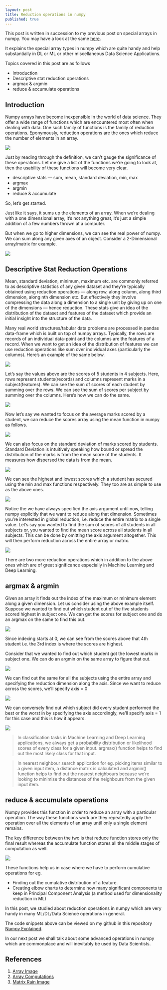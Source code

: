 ```yaml
---
layout: post
title: Reduction operations in numpy
published: true
---
```


This post is written in succession to my previous post on special arrays in numpy. You may have a look at the same [here](https://elisonsherton.github.io/2020/08/19/special-arrays-in-numpy.html). 

It explains the special array types in numpy which are quite handy and help substantially in DL or ML or other miscellaneous Data Science Applications.

Topics covered in this post are as follows

- Introduction
- Descriptive stat reduction operations
- argmax & argmin
- reduce & accumulate operations

## Introduction

Numpy arrays have become inexpensible in the world of data science. They offer a wide range of functions which are encountered most often when dealing with data. One such family of functions is the family of reduction operations. Eponymously, reduction operations are the ones which reduce the number of elements in an array.

![](https://miro.medium.com/max/1600/1*MMCTPoGCUkE7qrV0RL0M4g.jpeg)

Just by reading through the definition, we can’t gauge the significance of these operations. Let me give a list of the functions we’re going to look at, then the usability of these functions will become very clear.

- descriptive stats — sum, mean, standard deviation, min, max
- argmax
- argmin
- reduce & accumulate

So, let’s get started.

Just like it says, it sums up the elements of an array. When we’re dealing with a one dimensional array, it’s not anything great, it’s just a simple addition of a few numbers thrown at a computer.

But when we go to higher dimensions, we can see the real power of numpy. We can sum along any given axes of an object. Consider a 2-Dimensional array/matrix for example.

![](https://miro.medium.com/max/700/1*wr1hmNi24zBjsRp3LrXG-g.jpeg)

## Descriptive Stat Reduction Operations

Mean, standard deviation, minimum, maximum etc. are commonly referred to as descriptive statistics of any given dataset and they’re typically obtained using reduction operations — along row, along column, along third dimension, along nth dimension etc. But effectively they involve compressing the data along a dimension to a single unit by giving up on one of the dimensions — hence reduction. These stats give an idea of the distribution of the dataset and features of the dataset which provide an initial insight into the structure of the data.

Many real world structures/tabular data problems are processed in pandas data-frame which is built on top of numpy arrays. Typically, the rows are records of an individual data-point and the columns are the features of a record. When we want to get an idea of the distribution of features we can use reduction operations like sum over individual axes (particularly the columns). Here’s an example of the same below.

![](https://miro.medium.com/max/503/1*MpnMacxuSyKvyVydSmlVNQ.png)

Let’s say the values above are the scores of 5 students in 4 subjects. Here, rows represent students(records) and columns represent marks in a subject(features). We can see the sum of scores of each student by summing over the rows. We can see the sum of scores per subject by summing over the columns. Here’s how we can do the same.

![](https://miro.medium.com/max/428/1*Z9wjqyHYHzo7TgMYaWlCmg.png)

Now let’s say we wanted to focus on the average marks scored by a student, we can reduce the scores array using the mean function in numpy as follows.

![](https://miro.medium.com/max/473/1*DIzSwzWMIl2nnEhG4XGvmg.png)

We can also focus on the standard deviation of marks scored by students. Standard Deviation is intuitively speaking how bound or spread the distribution of the marks is from the mean score of the students. It measures how dispersed the data is from the mean.

![](https://miro.medium.com/max/657/1*LMo0_4HzMegrBcgOVz0Q5g.png)

We can see the highest and lowest scores which a student has secured using the min and max functions respectively. They too are as simple to use as the above ones.

![](https://miro.medium.com/max/555/1*c6SbsoPnpWcf3QAPbZpJFw.png)

Notice the we have always specified the axis argument until now, telling numpy explicitly that we want to reduce along that dimension. Sometimes you’re interested in global reduction, i.e. reduce the entire matrix to a single value. Let’s say you wanted to find the sum of scores of all students in all subjects or, you wanted to find the mean score across all students in all subjects. This can be done by omitting the axis argument altogether. This will then perform reduction across the entire array or matrix.

![](https://miro.medium.com/max/661/1*CrZY5W5DUeDNynNNnIHK4g.png)

There are two more reduction operations which in addition to the above ones which are of great significance especially in Machine Learning and Deep Learning.

## argmax & argmin

Given an array it finds out the index of the maximum or minimum element along a given dimension. Let us consider using the above example itself. Suppose we wanted to find out which student out of the five students scored highest in subject one. We can get the scores for subject one and do an argmax on the same to find this out.

![](https://miro.medium.com/max/415/1*uU9PbC0kRoFmgdG8agKJlw.png)

Since indexing starts at 0, we can see from the scores above that 4th student i.e. the 3rd index is where the scores are highest.

Consider that we wanted to find out which student got the lowest marks in subject one. We can do an argmin on the same array to figure that out.

![](https://miro.medium.com/max/454/1*uGNE7wUVa4B1GY7Tt_aivA.png)

We can find out the same for all the subjects using the entire array and specifying the reduction dimension along the axis. Since we want to reduce across the scores, we’ll specify axis = 0

![](https://miro.medium.com/max/624/1*qGYRyY2_lkgGNk7Hecx-qw.png)

We can conversely find out which subject did every student performed the best or the worst in by specifying the axis accordingly, we’ll specify axis = 1 for this case and this is how it appears.

![](https://miro.medium.com/max/700/1*62e7Es69Aem-QTK0CYlZiw.png)

> In classification tasks in Machine Learning and Deep Learning applications, we always get a probability distribution or likelihood scores of every class for a given input. argmax() function helps to find out the most likely class for that input.

> In nearest neighbour search application for eg. picking items similar to a given input item, a distance matrix is calculated and argmin() function helps to find out the nearest neighbours because we’re looking to minimise the distances of the neighbours from the given input item.

## reduce & accumulate operations
Numpy provides this function in order to reduce an array with a particular operation. The way these functions work are they repeatedly apply the operation over all the elements of an array until only a single element remains.

The key difference between the two is that reduce function stores only the final result whereas the accumulate function stores all the middle stages of computation as well.

![](https://miro.medium.com/max/381/1*ix1pC7Nsi-R1dwQOa34BBQ.png)

These functions help us in case where we have to perform cumulative operations for eg.

- Finding out the cumulative distribution of a feature.
- Creating elbow charts to determine how many significant components to keep in Principal Component Analysis (a method used for dimensionality reduction in ML)

In this post, we studied about reduction operations in numpy which are very handy in many ML/DL/Data Science operations in general.

The code snippets above can be viewed on my github in this repository [Numpy Explained](https://github.com/ElisonSherton/Numpy-Explained).

In our next post we shall talk about some advanced operations in numpy which are commonplace and will inevitably be used by Data Scientists.

## References

1. [Array Image](https://www.geeksforgeeks.org/)
2. [Array Computations](https://jakevdp.github.io/PythonDataScienceHandbook/02.03-computation-on-arrays-ufuncs.html)
3. [Matrix Rain Image](http://www.teachmeidea.com/2018/09/how-to-build-matrix-rain-in-java.html)